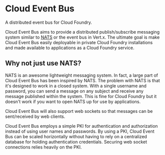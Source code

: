 Cloud Event Bus
=====

A distributed event bus for Cloud Foundry.

Cloud Event Bus aims to provide a distributed publish/subscribe messaging system similar to
[NATS](https://github.com/derekcollison/nats) or the event bus in Vert.x. The ultimate goal is make Cloud Event Bus
easily deployable in private Cloud Foundry installations and made available to applications as a Cloud Foundry service.

## Why not just use NATS?

NATS is an awesome lightweight messaging system. In fact, a large part of Cloud Event Bus has been inspired by NATS.
The problem with NATS is that it's designed to work in a closed system. With a single username and password, you can
send a message on any subject and receive any message published within the system. This is fine for Cloud Foundry but
it doesn't work if you want to open NATS up for use by applications.

Cloud Event Bus will also support web sockets so that messages can be sent/received by web clients.

Cloud Event Bus employs a simple PKI for authentication and authorization instead of using user names and passwords.
By using a PKI, Cloud Event Bus can be scaled horizontally without having to rely on a centralized database for holding
authentication credentials. Securing web socket connections relies heavily on the PKI.
